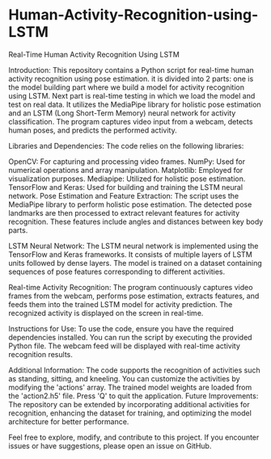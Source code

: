 # Human-Activity-Recognition-using-LSTM
Real-Time Human Activity Recognition Using LSTM

Introduction:
This repository contains a Python script for real-time human activity recognition using pose estimation. it is divided into 2 parts: one is the model building part where we build a model for activity recognition using LSTM. Next part is real-time testing in which we load the model and test on real data. It utilizes the MediaPipe library for holistic pose estimation and an LSTM (Long Short-Term Memory) neural network for activity classification. The program captures video input from a webcam, detects human poses, and predicts the performed activity.

Libraries and Dependencies:
The code relies on the following libraries:

OpenCV: For capturing and processing video frames.
NumPy: Used for numerical operations and array manipulation.
Matplotlib: Employed for visualization purposes.
Mediapipe: Utilized for holistic pose estimation.
TensorFlow and Keras: Used for building and training the LSTM neural network.
Pose Estimation and Feature Extraction:
The script uses the MediaPipe library to perform holistic pose estimation. The detected pose landmarks are then processed to extract relevant features for activity recognition. These features include angles and distances between key body parts.

LSTM Neural Network:
The LSTM neural network is implemented using the TensorFlow and Keras frameworks. It consists of multiple layers of LSTM units followed by dense layers. The model is trained on a dataset containing sequences of pose features corresponding to different activities.

Real-time Activity Recognition:
The program continuously captures video frames from the webcam, performs pose estimation, extracts features, and feeds them into the trained LSTM model for activity prediction. The recognized activity is displayed on the screen in real-time.

Instructions for Use:
To use the code, ensure you have the required dependencies installed. You can run the script by executing the provided Python file. The webcam feed will be displayed with real-time activity recognition results.

Additional Information:
The code supports the recognition of activities such as standing, sitting, and kneeling. You can customize the activities by modifying the 'actions' array.
The trained model weights are loaded from the 'action2.h5' file.
Press 'Q' to quit the application.
Future Improvements:
The repository can be extended by incorporating additional activities for recognition, enhancing the dataset for training, and optimizing the model architecture for better performance.

Feel free to explore, modify, and contribute to this project. If you encounter issues or have suggestions, please open an issue on GitHub.
